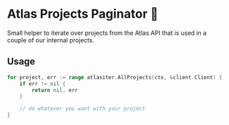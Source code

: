 # Atlas Projects Paginator 📃

Small helper to iterate over projects from the Atlas API that is used in a couple of our internal projects.

## Usage

```go
for project, err := range atlasiter.AllProjects(ctx, &client.Client) {
    if err != nil {
        return nil, err
    }

    // do whatever you want with your project
}
```
